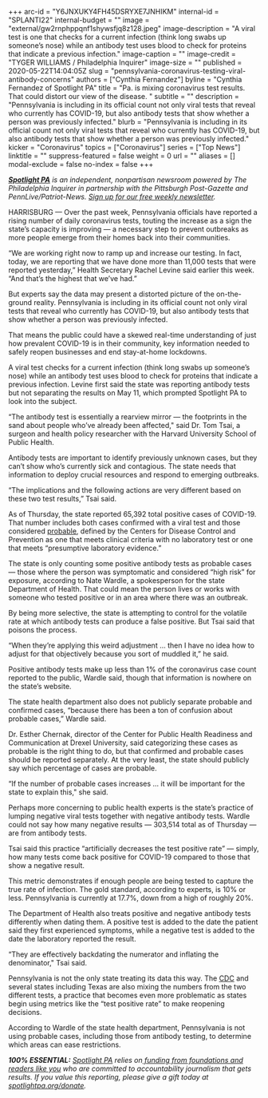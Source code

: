 +++
arc-id = "Y6JNXUKY4FH45DSRYXE7JNHIKM"
internal-id = "SPLANTI22"
internal-budget = ""
image = "external/gw2rnphppqnf1shywsfjq8z128.jpeg"
image-description = "A viral test is one that checks for a current infection (think long swabs up someone’s nose) while an antibody test uses blood to check for proteins that indicate a previous infection."
image-caption = ""
image-credit = "TYGER WILLIAMS / Philadelphia Inquirer"
image-size = ""
published = 2020-05-22T14:04:05Z
slug = "pennsylvania-coronavirus-testing-viral-antibody-concerns"
authors = ["Cynthia Fernandez"]
byline = "Cynthia Fernandez of Spotlight PA"
title = "Pa. is mixing coronavirus test results. That could distort our view of the disease. "
subtitle = ""
description = "Pennsylvania is including in its official count not only viral tests that reveal who currently has COVID-19, but also antibody tests that show whether a person was previously infected."
blurb = "Pennsylvania is including in its official count not only viral tests that reveal who currently has COVID-19, but also antibody tests that show whether a person was previously infected."
kicker = "Coronavirus"
topics = ["Coronavirus"]
series = ["Top News"]
linktitle = ""
suppress-featured = false
weight = 0
url = ""
aliases = []
modal-exclude = false
no-index = false
+++

<a href="https://www.spotlightpa.org/"><i><b>Spotlight PA</b></i></a><i> is an independent, nonpartisan newsroom powered by The Philadelphia Inquirer in partnership with the Pittsburgh Post-Gazette and PennLive/Patriot-News. </i><a href="https://www.spotlightpa.org/newsletters"><i>Sign up for our free weekly newsletter</i></a><i>.</i>

HARRISBURG — Over the past week, Pennsylvania officials have reported a rising number of daily coronavirus tests, touting the increase as a sign the state’s capacity is improving — a necessary step to prevent outbreaks as more people emerge from their homes back into their communities.

“We are working right now to ramp up and increase our testing. In fact, today, we are reporting that we have done more than 11,000 tests that were reported yesterday,” Health Secretary Rachel Levine said earlier this week. “And that’s the highest that we’ve had.”

But experts say the data may present a distorted picture of the on-the-ground reality. Pennsylvania is including in its official count not only viral tests that reveal who currently has COVID-19, but also antibody tests<b> </b>that show whether a person was previously infected.

That means the public could have a skewed real-time understanding of just how prevalent COVID-19 is in their community, key information needed to safely reopen businesses and end stay-at-home lockdowns.

A viral test checks for a current infection (think long swabs up someone’s nose) while an antibody test uses blood to check for proteins that indicate a previous infection. Levine first said the state was reporting antibody tests but not separating the results on May 11, which prompted Spotlight PA to look into the subject.

<script src="https://www.spotlightpa.org/embed.js" async></script><div data-spl-embed-version="1" data-spl-src="https://www.spotlightpa.org/embeds/donate/"></div>


“The antibody test is essentially a rearview mirror — the footprints in the sand about people who’ve already been affected," said Dr. Tom Tsai, a surgeon and health policy researcher with the Harvard University School of Public Health.

Antibody tests are important to identify previously unknown cases, but they can’t show who’s currently sick and contagious. The state needs that information to deploy crucial resources and respond to emerging outbreaks. 

“The implications and the following actions are very different based on these two test results,” Tsai said.

As of Thursday, the state reported 65,392 total positive cases of COVID-19. That number includes both cases confirmed with a viral test and those considered <a href="https://www.cdc.gov/coronavirus/2019-ncov/covid-data/faq-surveillance.html" target=_blank>probable</a>, defined by the Centers for Disease Control and Prevention as one that meets clinical criteria with no laboratory test or one that meets “presumptive laboratory evidence.”

The state is only counting some positive antibody tests as probable cases — those where the person was symptomatic and considered “high risk” for exposure, according to Nate Wardle, a spokesperson for the state Department of Health. That could mean the person lives or works with someone who tested positive or in an area where there was an outbreak.

By being more selective, the state is attempting to control for the volatile rate at which antibody tests can produce a false positive. But Tsai said that poisons the process.

“When they’re applying this weird adjustment ... then I have no idea how to adjust for that objectively because you sort of muddled it,” he said.

Positive antibody tests make up less than 1% of the coronavirus case count reported to the public, Wardle said, though that information is nowhere on the state’s website.

The state health department also does not publicly separate probable and confirmed cases, “because there has been a ton of confusion about probable cases,” Wardle said.

Dr. Esther Chernak, director of the Center for Public Health Readiness and Communication at Drexel University, said categorizing these cases as probable is the right thing to do, but that confirmed and probable cases should be reported separately. At the very least, the state should publicly say which percentage of cases are probable.

“If the number of probable cases increases ... it will be important for the state to explain this," she said.

Perhaps more concerning to public health experts is the state’s practice of lumping negative viral tests together with negative antibody tests. Wardle could not say how many negative results — 303,514 total as of Thursday — are from antibody tests.

Tsai said this practice “artificially decreases the test positive rate” — simply, how many tests come back positive for COVID-19 compared to those that show a negative result.

<script src="https://www.spotlightpa.org/embed.js" async></script><div data-spl-embed-version="1" data-spl-src="https://www.spotlightpa.org/embeds/newsletter/"></div>


This metric demonstrates if enough people are being tested to capture the true rate of infection. The gold standard, according to experts, is 10% or less. Pennsylvania is currently at 17.7%, down from a high of roughly 20%.

The Department of Health also treats positive and negative antibody tests differently when dating them. A positive test is added to the date the patient said they first experienced symptoms, while a negative test is added to the date the laboratory reported the result.

“They are effectively backdating the numerator and inflating the denominator," Tsai said.

Pennsylvania is not the only state treating its data this way. The <a href="https://www.wlrn.org/post/cdcs-national-dashboard-includes-covid-19-data-expert-says-mixes-apples-oranges#stream/0" target=_blank>CDC</a> and several states including Texas are also mixing the numbers from the two different tests, a practice that becomes even more problematic as states begin using metrics like the “test positive rate” to make reopening decisions.

According to Wardle of the state health department, Pennsylvania is not using probable cases, including those from antibody testing, to determine which areas can ease restrictions.

<i><b>100% ESSENTIAL:</b></i> <a href="https://www.spotlightpa.org/"><i>Spotlight PA</i></a><i> relies on</i><a href="https://www.spotlightpa.org/support"><i> funding from foundations and readers like you</i></a><i> who are committed to accountability journalism that gets results. If you value this reporting, please give a gift today at </i><a href="https://www.spotlightpa.org/donate"><i>spotlightpa.org/donate</i></a><i>.</i>
